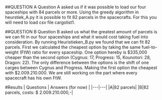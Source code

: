 ##QUESTION A
Question A asked us if it was possible to load our four spaceships with 84 parcels or more.
Using the greedy algorithm in heurstiek_A.py it is possible to fit 82 parcels in the spacecrafts. For this you will need to load csv file cargolist1.

##QUESTION B
Question B asked us what the greatest amount of parcels is we can fit in our four spaceships and what it would cost taking fuel into consideration.
By running Heuristieken_B.py we found that we can fit 82 parcels. First we calculated the cheapest option by taking the same fuel-to-weight (FtW) ratio for every spaceship. One option hereby is $335,000 cheaper than the second option (Cygnus: 17, Progress: 15, Kounotori: 28, Dragon: 22). The only difference between the options is the shift of one cargeo between Cygnus and Progress. Making the first option the cheapest with $2.009.210.000. We are still working on the part where every spacecraft has his own FtW. 

#Results
| Questions |  Answers (for now) |
|---|---|
|A|82 parcels|
|B|82 parcels, costs: $ 2.009.210.000,-|
